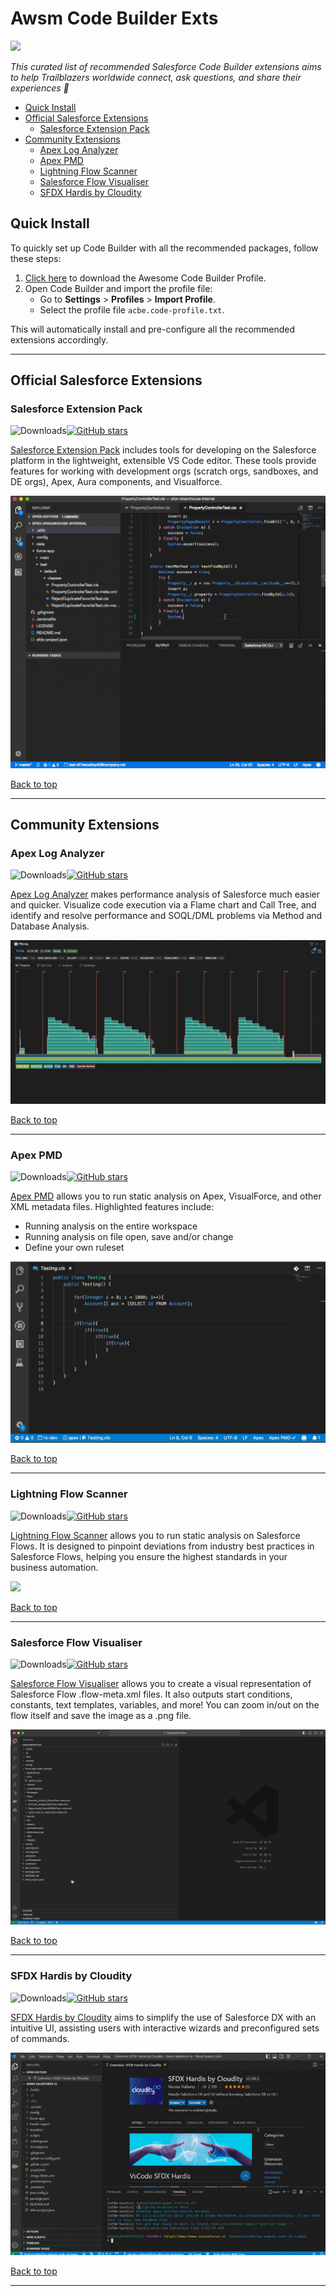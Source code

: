 # Awsm Code Builder Exts

<img src="https://readme-typing-svg.demolab.com/?pause=1&size=46&color=f75c7e&center=True&width=1200&height=120&vCenter=True&lines=Please+⭐+what+you+use;Questions+can+be+asked+in+Issues" />

_This curated list of recommended Salesforce Code Builder extensions aims to help Trailblazers worldwide connect, ask questions, and share their experiences 💖_

- [Quick Install](#quick-install)
- [Official Salesforce Extensions](#official-salesforce-extensions)
  - [Salesforce Extension Pack](#salesforce-extension-pack)
- [Community Extensions](#community-extensions)
  - [Apex Log Analyzer](#apex-log-analyzer)
  - [Apex PMD](#apex-pmd)
  - [Lightning Flow Scanner](#lightning-flow-scanner)
  - [Salesforce Flow Visualiser](#salesforce-flow-visualiser)
  - [SFDX Hardis by Cloudity](#sfdx-hardis-by-cloudity)


## Quick Install

To quickly set up Code Builder with all the recommended packages, follow these steps:

1. [Click here](https://gist.github.com/RubenHalman/edabc6426c4addbc9a3554bdccf724fe/archive/acc9198e44c216a680c014ececd54f4f6d3d3c49.zip) to download the Awesome Code Builder Profile.
2. Open Code Builder and import the profile file:
    - Go to **Settings** > **Profiles** > **Import Profile**.
    - Select the profile file `acbe.code-profile.txt`.

This will automatically install and pre-configure all the recommended extensions accordingly.

---

## Official Salesforce Extensions

### Salesforce Extension Pack
![Downloads](https://img.shields.io/open-vsx/dt/salesforce/salesforcedx-vscode)[![GitHub stars](https://img.shields.io/github/stars/forcedotcom/salesforcedx-vscode)](https://github.com/forcedotcom/salesforcedx-vscode)

<a href="https://open-vsx.org/extension/salesforce/salesforcedx-vscode">Salesforce Extension Pack</a>  includes tools for developing on the Salesforce platform in the lightweight, extensible VS Code editor. These tools provide features for working with development orgs (scratch orgs, sandboxes, and DE orgs), Apex, Aura components, and Visualforce.

<img src="img/sf-ext-pack.gif">

<a href="#awsm-code-builder-exts">Back to top</a>

---

## Community Extensions

### Apex Log Analyzer
![Downloads](https://img.shields.io/open-vsx/dt/FinancialForce/lana)[![GitHub stars](https://img.shields.io/github/stars/certinia/debug-log-analyzer)](https://github.com/certinia/debug-log-analyzer/stargazers)

<a href="https://open-vsx.org/extension/FinancialForce/lana">Apex Log Analyzer</a> makes performance analysis of Salesforce much easier and quicker. Visualize code execution via a Flame chart and Call Tree, and identify and resolve performance and SOQL/DML problems via Method and Database Analysis.

<img src="img/apex-log-analyzer.gif">

<a href="#awsm-code-builder-exts">Back to top</a>

---

### Apex PMD
![Downloads](https://img.shields.io/open-vsx/dt/pmd/apex-pmd)[![GitHub stars](https://img.shields.io/github/stars/ChuckJonas/vscode-apex-pmd)](https://github.com/ChuckJonas/vscode-apex-pmd/stargazers)

<a href="https://open-vsx.org/extension/pmd/apex-pmd">Apex PMD</a> allows you to run static analysis on Apex, VisualForce, and other XML metadata files. Highlighted features include:
- Running analysis on the entire workspace
- Running analysis on file open, save and/or change
- Define your own ruleset

<img src="img/apex-pmd.gif">

<a href="#awsm-code-builder-exts">Back to top</a>

---

### Lightning Flow Scanner
![Downloads](https://img.shields.io/open-vsx/dt/ForceConfigControl/lightningflowscanner)[![GitHub stars](https://img.shields.io/github/stars/Lightning-Flow-Scanner/lightning-flow-scanner-vsce)](https://github.com/Lightning-Flow-Scanner/lightning-flow-scanner-vsce/stargazers)

<a href="https://open-vsx.org/extension/ForceConfigControl/lightningflowscanner">Lightning Flow Scanner</a> allows you to run static analysis on Salesforce Flows. It is designed to pinpoint deviations from industry best practices in Salesforce Flows, helping you ensure the highest standards in your business automation.

<img src="img/lightning-flow-scanner.gif">

<a href="#awsm-code-builder-exts">Back to top</a>

---

### Salesforce Flow Visualiser
![Downloads](https://img.shields.io/open-vsx/dt/ToddHalfpenny/sfflowvisualiser)[![GitHub stars](https://img.shields.io/github/stars/toddhalfpenny/sfflowvisualiser-vscode)](https://github.com/toddhalfpenny/sfflowvisualiser-vscode/stargazers)

<a href="https://open-vsx.org/extension/ToddHalfpenny/sfflowvisualiser">Salesforce Flow Visualiser</a> allows you to create a visual representation of Salesforce Flow .flow-meta.xml files. It also outputs start conditions, constants, text templates, variables, and more! You can zoom in/out on the flow itself and save the image as a .png file.

<img src="img/flow-visualiser.gif">

<a href="#awsm-code-builder-exts">Back to top</a>

---

### SFDX Hardis by Cloudity
![Downloads](https://img.shields.io/open-vsx/dt/NicolasVuillamy/vscode-sfdx-hardis)[![GitHub stars](https://img.shields.io/github/stars/hardisgroupcom/vscode-sfdx-hardis)](https://github.com/hardisgroupcom/vscode-sfdx-hardis/stargazers)

<a href="https://open-vsx.org/extension/NicolasVuillamy/vscode-sf dx-hardis">SFDX Hardis by Cloudity</a> aims to simplify the use of Salesforce DX with an intuitive UI, assisting users with interactive wizards and preconfigured sets of commands.

<img src="img/sfdx-hardis.gif">

<a href="#awsm-code-builder-exts">Back to top</a>

---
